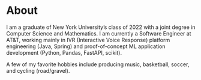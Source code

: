 # About

I am a graduate of New York University’s class of 2022 with a joint degree in Computer Science and Mathematics. I am currently a Software Engineer at AT&T, working mainly in IVR (Interactive Voice Response) platform engineering (Java, Spring) and proof-of-concept ML application development (Python, Pandas, FastAPI, scikit).  

A few of my favorite hobbies include producing music, basketball, soccer, and cycling (road/gravel).